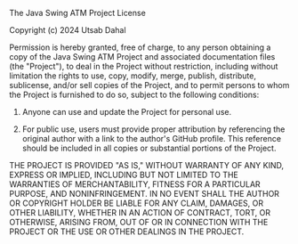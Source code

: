 The Java Swing ATM Project License

Copyright (c) 2024 Utsab Dahal

Permission is hereby granted, free of charge, to any person obtaining a copy
of the Java Swing ATM Project and associated documentation files (the "Project"), 
to deal in the Project without restriction, including without limitation the rights
to use, copy, modify, merge, publish, distribute, sublicense, and/or sell
copies of the Project, and to permit persons to whom the Project is
furnished to do so, subject to the following conditions:

1. Anyone can use and update the Project for personal use.

2. For public use, users must provide proper attribution by referencing the original author with a link to the author's GitHub profile. This reference should be included in all copies or substantial portions of the Project.

THE PROJECT IS PROVIDED "AS IS," WITHOUT WARRANTY OF ANY KIND, EXPRESS OR
IMPLIED, INCLUDING BUT NOT LIMITED TO THE WARRANTIES OF MERCHANTABILITY,
FITNESS FOR A PARTICULAR PURPOSE, AND NONINFRINGEMENT. IN NO EVENT SHALL THE
AUTHOR OR COPYRIGHT HOLDER BE LIABLE FOR ANY CLAIM, DAMAGES, OR OTHER
LIABILITY, WHETHER IN AN ACTION OF CONTRACT, TORT, OR OTHERWISE, ARISING FROM,
OUT OF OR IN CONNECTION WITH THE PROJECT OR THE USE OR OTHER DEALINGS IN THE
PROJECT.
